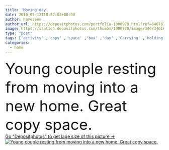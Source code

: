```yaml
---
title: 'Moving day'
date: 2010-07-12T18:52:03+00:00
author: haveseen
author_url: https://depositphotos.com/portfolio-1000970.html?ref=64678756
image: https://static4.depositphotos.com/thumbs/1000970/image/346/3461072/api_thumb_450.jpg?forcejpeg=true
type: "post"
tags: ['activity' ,'copy' ,'space' ,'box' ,'day' ,'Carrying' ,'holding' ,'person' ,'new' ,'one' ,'love' ,'girl' ,'female' ,'young' ,'smiling' ,'people' ,'laughing' ,'cheerful' ,'caucasian' ,'cardboard' ,'packing' ,'carton' ,'family' ,'man' ,'stack' ,'easter' ,'estate' ,'house' ,'office' ,'real' ,'domestic' ,'resting' ,'relax' ,'interior' ,'home' ,'couple' ,'moving' ,'woman' ,'boxes' ,'copyspace' ,'together' ,'indoors' ,'property' ,'floor' ,'apartment' ,'casual' ,'stacking' ,'laugh' ,'copy space' ,'move' ]
categories: 
  - home
---
```

<div aling="center">
            <font size="60"> Young couple resting from moving into a new home. Great copy space.</font>   
</div>
<div>
    <a href='https://static4.depositphotos.com/thumbs/1000970/image/346/3461072/api_thumb_450.jpg?forcejpeg=true?ref=64678756' target=_blank > Go "Depositphotos" to get lage size of this picture ->
        <img href='https://static4.depositphotos.com/thumbs/1000970/image/346/3461072/api_thumb_450.jpg?forcejpeg=true?ref=64678756' src='https://static4.depositphotos.com/1000970/346/i/950/depositphotos_3461072-stock-photo-moving-day.jpg?forcejpeg=true' alt='Young couple resting from moving into a new home. Great copy space.' >
    </a>
</div>
